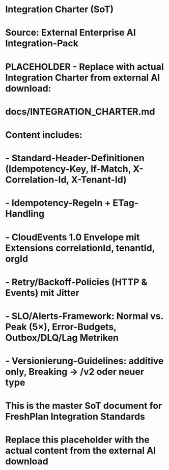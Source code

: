 # Integration Charter (SoT)
# Source: External Enterprise AI Integration-Pack

# PLACEHOLDER - Replace with actual Integration Charter from external AI download:
# docs/INTEGRATION_CHARTER.md

# Content includes:
# - Standard-Header-Definitionen (Idempotency-Key, If-Match, X-Correlation-Id, X-Tenant-Id)
# - Idempotency-Regeln + ETag-Handling
# - CloudEvents 1.0 Envelope mit Extensions correlationId, tenantId, orgId
# - Retry/Backoff-Policies (HTTP & Events) mit Jitter
# - SLO/Alerts-Framework: Normal vs. Peak (5×), Error-Budgets, Outbox/DLQ/Lag Metriken
# - Versionierung-Guidelines: additive only, Breaking → /v2 oder neuer type

# This is the master SoT document for FreshPlan Integration Standards
# Replace this placeholder with the actual content from the external AI download